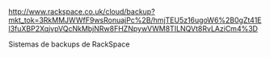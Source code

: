 http://www.rackspace.co.uk/cloud/backup?mkt_tok=3RkMMJWWfF9wsRonuajPc%2B/hmjTEU5z16ugoW6%2B0gZt41El3fuXBP2XqjvpVQcNkMbjNRw8FHZNpywVWM8TILNQVt8RvLAziCm4%3D

Sistemas de backups de RackSpace
